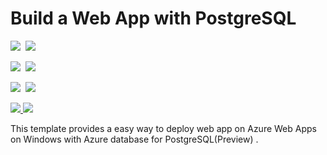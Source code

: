 # Build a Web App with PostgreSQL

<IMG SRC="https://azbotstorage.blob.core.windows.net/badges/101-webapp-linux-managed-postgresql/PublicLastTestDate.svg" />&nbsp;
<IMG SRC="https://azbotstorage.blob.core.windows.net/badges/101-webapp-linux-managed-postgresql/PublicDeployment.svg" />&nbsp;

<IMG SRC="https://azbotstorage.blob.core.windows.net/badges/101-webapp-linux-managed-postgresql/FairfaxLastTestDate.svg" />&nbsp;
<IMG SRC="https://azbotstorage.blob.core.windows.net/badges/101-webapp-linux-managed-postgresql/FairfaxDeployment.svg" />&nbsp;

<IMG SRC="https://azbotstorage.blob.core.windows.net/badges/101-webapp-linux-managed-postgresql/BestPracticeResult.svg" />&nbsp;
<IMG SRC="https://azbotstorage.blob.core.windows.net/badges/101-webapp-linux-managed-postgresql/CredScanResult.svg" />&nbsp;

<a href="https://portal.azure.com/#create/Microsoft.Template/uri/https%3A%2F%2Fraw.githubusercontent.com%2FAzure%2Fazure-quickstart-templates%2Fmaster%2F101-webapp-managed-postgresql%2Fazuredeploy.json" target="_blank">
  <img src="http://azuredeploy.net/deploybutton.png"/>
</a>
<a href="http://armviz.io/#/?load=https%3A%2F%2Fraw.githubusercontent.com%2FAzure%2Fazure-quickstart-templates%2Fmaster%2F101-webapp-managed-postgresql%2Fazuredeploy.json" target="_blank">
  <img src="http://armviz.io/visualizebutton.png"/>
</a>

This template provides a easy way to deploy web app on Azure Web Apps on Windows with Azure database for PostgreSQL(Preview) .
